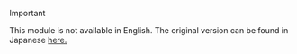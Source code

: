 > [!Important] 
> This module is not available in English. The original version can be found in Japanese [here.](https://docs.microsoft.com/ja-jp/learn/modules/kris-demo-5481d3eb/kris-unique-module-6)